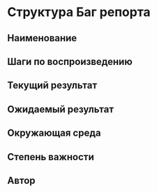 # Структура Баг репорта
## Наименование

## Шаги по воспроизведению

## Текущий результат

## Ожидаемый результат

## Окружающая среда

## Степень важности

## Автор
